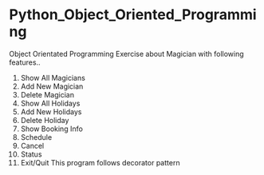 # Python_Object_Oriented_Programming
Object Orientated Programming Exercise about Magician with following features..
1. Show All Magicians
2. Add New Magician
3. Delete Magician
4. Show All Holidays
5. Add New Holidays
6. Delete Holiday
7. Show Booking Info
8. Schedule
9. Cancel
10. Status
11. Exit/Quit
This program follows decorator pattern
